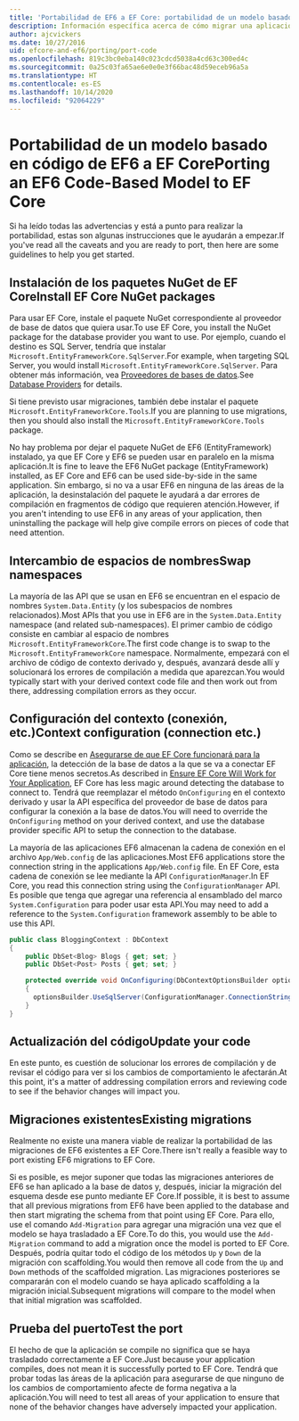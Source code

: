 ```yaml
---
title: 'Portabilidad de EF6 a EF Core: portabilidad de un modelo basado en código - EF'
description: Información específica acerca de cómo migrar una aplicación de modelo basada en código de Entity Framework 6 a Entity Framework Core
author: ajcvickers
ms.date: 10/27/2016
uid: efcore-and-ef6/porting/port-code
ms.openlocfilehash: 819c3bc0eba140c023cdcd5038a4cd63c300ed4c
ms.sourcegitcommit: 0a25c03fa65ae6e0e0e3f66bac48d59eceb96a5a
ms.translationtype: HT
ms.contentlocale: es-ES
ms.lasthandoff: 10/14/2020
ms.locfileid: "92064229"
---
```

# <a name="porting-an-ef6-code-based-model-to-ef-core"></a><span data-ttu-id="f911e-103">Portabilidad de un modelo basado en código de EF6 a EF Core</span><span class="sxs-lookup"><span data-stu-id="f911e-103">Porting an EF6 Code-Based Model to EF Core</span></span>

<span data-ttu-id="f911e-104">Si ha leído todas las advertencias y está a punto para realizar la portabilidad, estas son algunas instrucciones que le ayudarán a empezar.</span><span class="sxs-lookup"><span data-stu-id="f911e-104">If you've read all the caveats and you are ready to port, then here are some guidelines to help you get started.</span></span>

## <a name="install-ef-core-nuget-packages"></a><span data-ttu-id="f911e-105">Instalación de los paquetes NuGet de EF Core</span><span class="sxs-lookup"><span data-stu-id="f911e-105">Install EF Core NuGet packages</span></span>

<span data-ttu-id="f911e-106">Para usar EF Core, instale el paquete NuGet correspondiente al proveedor de base de datos que quiera usar.</span><span class="sxs-lookup"><span data-stu-id="f911e-106">To use EF Core, you install the NuGet package for the database provider you want to use.</span></span> <span data-ttu-id="f911e-107">Por ejemplo, cuando el destino es SQL Server, tendría que instalar `Microsoft.EntityFrameworkCore.SqlServer`.</span><span class="sxs-lookup"><span data-stu-id="f911e-107">For example, when targeting SQL Server, you would install `Microsoft.EntityFrameworkCore.SqlServer`.</span></span> <span data-ttu-id="f911e-108">Para obtener más información, vea [Proveedores de bases de datos](xref:core/providers/index).</span><span class="sxs-lookup"><span data-stu-id="f911e-108">See [Database Providers](xref:core/providers/index) for details.</span></span>

<span data-ttu-id="f911e-109">Si tiene previsto usar migraciones, también debe instalar el paquete `Microsoft.EntityFrameworkCore.Tools`.</span><span class="sxs-lookup"><span data-stu-id="f911e-109">If you are planning to use migrations, then you should also install the `Microsoft.EntityFrameworkCore.Tools` package.</span></span>

<span data-ttu-id="f911e-110">No hay problema por dejar el paquete NuGet de EF6 (EntityFramework) instalado, ya que EF Core y EF6 se pueden usar en paralelo en la misma aplicación.</span><span class="sxs-lookup"><span data-stu-id="f911e-110">It is fine to leave the EF6 NuGet package (EntityFramework) installed, as EF Core and EF6 can be used side-by-side in the same application.</span></span> <span data-ttu-id="f911e-111">Sin embargo, si no va a usar EF6 en ninguna de las áreas de la aplicación, la desinstalación del paquete le ayudará a dar errores de compilación en fragmentos de código que requieren atención.</span><span class="sxs-lookup"><span data-stu-id="f911e-111">However, if you aren't intending to use EF6 in any areas of your application, then uninstalling the package will help give compile errors on pieces of code that need attention.</span></span>

## <a name="swap-namespaces"></a><span data-ttu-id="f911e-112">Intercambio de espacios de nombres</span><span class="sxs-lookup"><span data-stu-id="f911e-112">Swap namespaces</span></span>

<span data-ttu-id="f911e-113">La mayoría de las API que se usan en EF6 se encuentran en el espacio de nombres `System.Data.Entity` (y los subespacios de nombres relacionados).</span><span class="sxs-lookup"><span data-stu-id="f911e-113">Most APIs that you use in EF6 are in the `System.Data.Entity` namespace (and related sub-namespaces).</span></span> <span data-ttu-id="f911e-114">El primer cambio de código consiste en cambiar al espacio de nombres `Microsoft.EntityFrameworkCore`.</span><span class="sxs-lookup"><span data-stu-id="f911e-114">The first code change is to swap to the `Microsoft.EntityFrameworkCore` namespace.</span></span> <span data-ttu-id="f911e-115">Normalmente, empezará con el archivo de código de contexto derivado y, después, avanzará desde allí y solucionará los errores de compilación a medida que aparezcan.</span><span class="sxs-lookup"><span data-stu-id="f911e-115">You would typically start with your derived context code file and then work out from there, addressing compilation errors as they occur.</span></span>

## <a name="context-configuration-connection-etc"></a><span data-ttu-id="f911e-116">Configuración del contexto (conexión, etc.)</span><span class="sxs-lookup"><span data-stu-id="f911e-116">Context configuration (connection etc.)</span></span>

<span data-ttu-id="f911e-117">Como se describe en [Asegurarse de que EF Core funcionará para la aplicación](xref:efcore-and-ef6/porting/index), la detección de la base de datos a la que se va a conectar EF Core tiene menos secretos.</span><span class="sxs-lookup"><span data-stu-id="f911e-117">As described in [Ensure EF Core Will Work for Your Application](xref:efcore-and-ef6/porting/index), EF Core has less magic around detecting the database to connect to.</span></span> <span data-ttu-id="f911e-118">Tendrá que reemplazar el método `OnConfiguring` en el contexto derivado y usar la API específica del proveedor de base de datos para configurar la conexión a la base de datos.</span><span class="sxs-lookup"><span data-stu-id="f911e-118">You will need to override the `OnConfiguring` method on your derived context, and use the database provider specific API to setup the connection to the database.</span></span>

<span data-ttu-id="f911e-119">La mayoría de las aplicaciones EF6 almacenan la cadena de conexión en el archivo `App/Web.config` de las aplicaciones.</span><span class="sxs-lookup"><span data-stu-id="f911e-119">Most EF6 applications store the connection string in the applications `App/Web.config` file.</span></span> <span data-ttu-id="f911e-120">En EF Core, esta cadena de conexión se lee mediante la API `ConfigurationManager`.</span><span class="sxs-lookup"><span data-stu-id="f911e-120">In EF Core, you read this connection string using the `ConfigurationManager` API.</span></span> <span data-ttu-id="f911e-121">Es posible que tenga que agregar una referencia al ensamblado del marco `System.Configuration` para poder usar esta API.</span><span class="sxs-lookup"><span data-stu-id="f911e-121">You may need to add a reference to the `System.Configuration` framework assembly to be able to use this API.</span></span>

```csharp
public class BloggingContext : DbContext
{
    public DbSet<Blog> Blogs { get; set; }
    public DbSet<Post> Posts { get; set; }

    protected override void OnConfiguring(DbContextOptionsBuilder optionsBuilder)
    {
      optionsBuilder.UseSqlServer(ConfigurationManager.ConnectionStrings["BloggingDatabase"].ConnectionString);
    }
}
```

## <a name="update-your-code"></a><span data-ttu-id="f911e-122">Actualización del código</span><span class="sxs-lookup"><span data-stu-id="f911e-122">Update your code</span></span>

<span data-ttu-id="f911e-123">En este punto, es cuestión de solucionar los errores de compilación y de revisar el código para ver si los cambios de comportamiento le afectarán.</span><span class="sxs-lookup"><span data-stu-id="f911e-123">At this point, it's a matter of addressing compilation errors and reviewing code to see if the behavior changes will impact you.</span></span>

## <a name="existing-migrations"></a><span data-ttu-id="f911e-124">Migraciones existentes</span><span class="sxs-lookup"><span data-stu-id="f911e-124">Existing migrations</span></span>

<span data-ttu-id="f911e-125">Realmente no existe una manera viable de realizar la portabilidad de las migraciones de EF6 existentes a EF Core.</span><span class="sxs-lookup"><span data-stu-id="f911e-125">There isn't really a feasible way to port existing EF6 migrations to EF Core.</span></span>

<span data-ttu-id="f911e-126">Si es posible, es mejor suponer que todas las migraciones anteriores de EF6 se han aplicado a la base de datos y, después, iniciar la migración del esquema desde ese punto mediante EF Core.</span><span class="sxs-lookup"><span data-stu-id="f911e-126">If possible, it is best to assume that all previous migrations from EF6 have been applied to the database and then start migrating the schema from that point using EF Core.</span></span> <span data-ttu-id="f911e-127">Para ello, use el comando `Add-Migration` para agregar una migración una vez que el modelo se haya trasladado a EF Core.</span><span class="sxs-lookup"><span data-stu-id="f911e-127">To do this, you would use the `Add-Migration` command to add a migration once the model is ported to EF Core.</span></span> <span data-ttu-id="f911e-128">Después, podría quitar todo el código de los métodos `Up` y `Down` de la migración con scaffolding.</span><span class="sxs-lookup"><span data-stu-id="f911e-128">You would then remove all code from the `Up` and `Down` methods of the scaffolded migration.</span></span> <span data-ttu-id="f911e-129">Las migraciones posteriores se compararán con el modelo cuando se haya aplicado scaffolding a la migración inicial.</span><span class="sxs-lookup"><span data-stu-id="f911e-129">Subsequent migrations will compare to the model when that initial migration was scaffolded.</span></span>

## <a name="test-the-port"></a><span data-ttu-id="f911e-130">Prueba del puerto</span><span class="sxs-lookup"><span data-stu-id="f911e-130">Test the port</span></span>

<span data-ttu-id="f911e-131">El hecho de que la aplicación se compile no significa que se haya trasladado correctamente a EF Core.</span><span class="sxs-lookup"><span data-stu-id="f911e-131">Just because your application compiles, does not mean it is successfully ported to EF Core.</span></span> <span data-ttu-id="f911e-132">Tendrá que probar todas las áreas de la aplicación para asegurarse de que ninguno de los cambios de comportamiento afecte de forma negativa a la aplicación.</span><span class="sxs-lookup"><span data-stu-id="f911e-132">You will need to test all areas of your application to ensure that none of the behavior changes have adversely impacted your application.</span></span>
